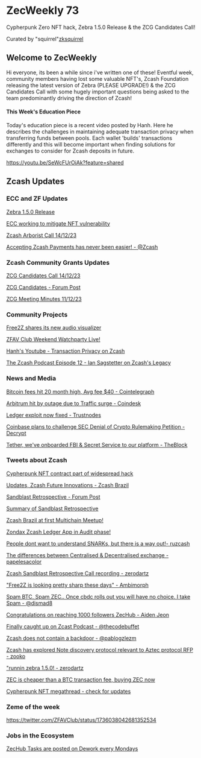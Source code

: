 # ZecWeekly 73

Cypherpunk Zero NFT hack, Zebra 1.5.0 Release & the ZCG Candidates Call!

Curated by "squirrel"[zksquirrel](https://twitter.com/zksquirrel)


## Welcome to ZecWeekly 

Hi everyone, its been a while since i've written one of these! Eventful week, community members having lost some valuable NFT's, Zcash Foundation releasing the latest version of Zebra (PLEASE UPGRADE!) & the ZCG Candidates Call with some hugely important questions being asked to the team predominantly driving the direction of Zcash!

#### This Week's Education Piece

Today's education piece is a recent video posted by Hanh. Here he describes the challenges in maintaining adequate transaction privacy when transferring funds between pools. Each wallet 'builds' transactions differently and this will become important when finding solutions for exchanges to consider for Zcash deposits in future. 

https://youtu.be/SeWcFUrOiAk?feature=shared



## Zcash Updates

### ECC and ZF Updates

[Zebra 1.5.0 Release](https://twitter.com/ZcashFoundation/status/1734688295647604871)

[ECC working to mitigate NFT vulnerability](https://twitter.com/ElectricCoinCo/status/1734972583710163294)

[Zcash Arborist Call 14/12/23](https://www.youtube.com/watch?v=vbG7-E32nj4)

[Accepting Zcash Payments has never been easier! - @Zcash](https://twitter.com/zcash/status/1734634980301484262)



### Zcash Community Grants Updates

[ZCG Candidates Call 14/12/23](https://www.youtube.com/watch?v=KbIM4yNRxts)

[ZCG Candidates - Forum Post](https://forum.zcashcommunity.com/t/community-call-with-the-zcg-candidates-14th-december-20-00-utc/46237/35)

[ZCG Meeting Minutes 11/12/23](https://forum.zcashcommunity.com/t/zcash-community-grants-meeting-minutes-12-11-2023/46278)


### Community Projects

[Free2Z shares its new audio visualizer](https://twitter.com/free2zcash/status/1735457537011700169)

[ZFAV Club Weekend Watchparty Live!](https://twitter.com/ZFAVClub/status/1736023981583458370)

[Hanh's Youtube - Transaction Privacy on Zcash](https://youtu.be/SeWcFUrOiAk?feature=shared)

[The Zcash Podcast Episode 12 - Ian Sagstetter on Zcash's Legacy](https://www.youtube.com/watch?v=E842BQcGpBs)


### News and Media

[Bitcoin fees hit 20 month high, Avg fee $40 - Cointelegraph](https://cointelegraph.com/news/bitcoin-fees-20-month-high-miner-revenues-match-69k-btc-price)

[Arbitrum hit by outage due to Traffic surge - Coindesk](https://www.coindesk.com/tech/2023/12/15/arbitrum-hit-by-partial-outage-due-to-traffic-surge)

[Ledger exploit now fixed - Trustnodes](https://www.trustnodes.com/2023/12/14/ledger-exploit-now-fixed)

[Coinbase plans to challenge SEC Denial of Crypto Rulemaking Petition - Decrypt](https://decrypt.co/209997/coinbase-plans-challenge-sec-denial-crypto-rulemaking)

[Tether, we've onboarded FBI & Secret Service to our platform - TheBlock](https://www.theblock.co/post/267973/tether-weve-onboarded-fbi-secret-service-to-our-platform)


### Tweets about Zcash

[Cypherpunk NFT contract part of widespread hack](https://twitter.com/ZecHub/status/1734956535355224073)

[Updates, Zcash Future Innovations - Zcash Brazil](https://twitter.com/zcashbrazil/status/1735781863669514559)

[Sandblast Retrospective - Forum Post](https://forum.zcashcommunity.com/t/nu5-and-sandblasting-retrospective/46195)

[Summary of Sandblast Retrospective](https://github.com/ZcashCommunityGrants/arboretum-notes/blob/main/AllArboristCallNotes/Sandblasting%20Retrospective%20-%20Summary.md)

[Zcash Brazil at first Multichain Meetup!](https://twitter.com/zcashbrazil/status/1735308161081389205)

[Zondax Zcash Ledger App in Audit phase!](https://twitter.com/inh0a/status/1734330399910686975)

[People dont want to understand SNARKs, but there is a way out!- ruzcash](https://twitter.com/ruzcash/status/1736273218074206688)

[The differences between Centralised & Decentralised exchange - papelesacolor](https://twitter.com/Lexaleth/status/1735507038656970813)

[Zcash Sandblast Retrospective Call recording - zerodartz](https://odysee.com/@zerodartz:c/sandblast-call1-zcashmp4)

["Free2Z is looking pretty sharp these days" - Ambimorph](https://twitter.com/KetoCarnivore/status/1736397455317668010)

[Spam BTC, Spam ZEC.. Once cbdc rolls out you will have no choice. I take Spam - @dismad8](https://twitter.com/dismad8/status/1736298856927965464)

[Congratulations on reaching 1000 followers ZecHub - Aiden Jeon](https://twitter.com/zaos1004/status/1736153660961554628)

[Finally caught up on Zcast Podcast - @thecodebuffet](https://twitter.com/thecodebuffet/status/1735745103162118255)

[Zcash does not contain a backdoor - @pablogzlezm](https://twitter.com/pablogzlezm/status/1734394181869580577)

[Zcash has explored Note discovery protocol relevant to Aztec protocol RFP - zooko](https://twitter.com/zooko/status/1735711012328800520)

["runnin zebra 1.5.0! - zerodartz](https://twitter.com/zerodartz/status/1736278505468416453)

[ZEC is cheaper than a BTC transaction fee, buying ZEC now](https://twitter.com/nextiscrypto/status/1736418074205818959)

[Cypherpunk NFT megathread - check for updates](https://forum.zcashcommunity.com/t/cypherpunk-zero-nft-megathread/41502/1111)



### Zeme of the week


https://twitter.com/ZFAVClub/status/1736038042681352534


### Jobs in the Ecosystem 

[ZecHub Tasks are posted on Dework every Mondays](https://app.dework.xyz/zechub-2424)
